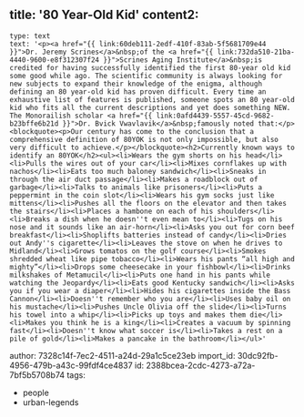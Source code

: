 title: '80 Year-Old Kid'
content2:
  -
    type: text
    text: '<p><a href="{{ link:60deb111-2edf-410f-83ab-5f5681709e44 }}">Dr. Jeremy Scrines</a>&nbsp;of the <a href="{{ link:732da510-21ba-4440-9600-e8f312307f24 }}">Scrines Aging Institute</a>&nbsp;is credited for having successfully identified the first 80-year old kid some good while ago. The scientific community is always looking for new subjects to expand their knowledge of the enigma, although defining an 80 year-old kid has proven difficult. Every time an exhaustive list of features is published, someone spots an 80 year-old kid who fits all the current descriptions and yet does something NEW. The Monorailish scholar <a href="{{ link:0afd4439-5557-45cd-9682-b23bffe6b21d }}">Dr. Bvick Vwavlavik</a>&nbsp;famously noted that:</p><blockquote><p>Our century has come to the conclusion that a comprehensive definition of 80YOK is not only impossible, but also very difficult to achieve.</p></blockquote><h2>Currently known ways to identify an 80YOK</h2><ul><li>Wears the gym shorts on his head</li><li>Pulls the wires out of your car</li><li>Mixes cornflakes up with nachos</li><li>Eats too much baloney sandwich</li><li>Sneaks in through the air duct passage</li><li>Makes a roadblock out of garbage</li><li>Talks to animals like prisoners</li><li>Puts a peppermint in the coin slot</li><li>Wears his gym socks just like mittens</li><li>Pushes all the floors on the elevator and then takes the stairs</li><li>Places a hambone on each of his shoulders</li><li>Breaks a dish when he doesn''t even mean to</li><li>Tugs on his nose and it sounds like an air-horn</li><li>Asks you out for corn beef breakfast</li><li>Shoplifts batteries instead of candy</li><li>Dries out Andy''s cigarette</li><li>Leaves the stove on when he drives to Midland</li><li>Grows tomatos on the golf course</li><li>Smokes shredded wheat like pipe tobacco</li><li>Wears his pants “all high and mighty”</li><li>Drops some cheesecake in your fishbowl</li><li>Drinks milkshakes of Metamucil</li><li>Puts one hand in his pants while watching the Jeopardy</li><li>Eats good Kentucky sandwich</li><li>Asks you if you wear a diaper</li><li>Hides his cigarettes inside the Bass Cannon</li><li>Doesn''t remember who you are</li><li>Uses baby oil on his mustache</li><li>Pushes Uncle Olivia off the slide</li><li>Turns his towel into a whip</li><li>Picks up toys and makes them die</li><li>Makes you think he is a king</li><li>Creates a vacuum by spinning fast</li><li>Doesn''t know what soccer is</li><li>Takes a rest on a pile of gold</li><li>Makes a pancake in the bathroom</li></ul>'
author: 7328c14f-7ec2-4511-a24d-29a1c5ce23eb
import_id: 30dc92fb-4956-479b-a43c-99fdf4ce4837
id: 2388bcea-2cdc-4273-a72a-7bf5b5708b74
tags:
  - people
  - urban-legends
